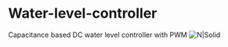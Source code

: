 # Water-level-controller
Capacitance based DC water level controller with PWM
![N|Solid](https://db3pap006files.storage.live.com/y4pxQHiM2UwBVIwEnYMfEv8hcGAlFn8fvxYemXOhcuA45_1bEhlX-Z6i0hB0r_79LtP0XjbD_hB7_NQZa6AzKIPgL47r9aLognLMQwD7KAWdXVQKLahna2yWQCf_EtFTyX6qoPfcafkSyja-QBy7s5lwwbnQV2z-5iLj-qkw7_s7fFPBd4NriIEjDq63SXpckbfPcF3O4h22MM4iiNyE3VgYuCLxXISAwmbMLCq2EX4aJw?psid=2&width=1366&height=566)

